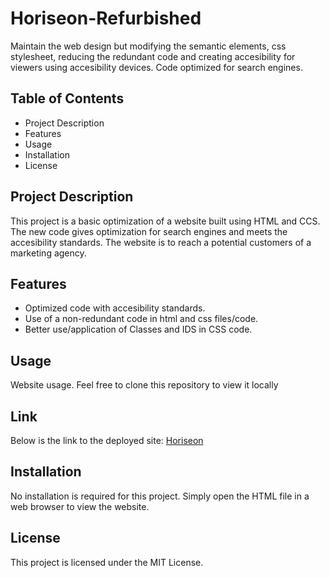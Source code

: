 # Horiseon-Refurbished

Maintain the web design but modifying the semantic elements, css stylesheet, reducing the redundant code
and creating accesibility for viewers using accesibility devices. Code optimized for search engines.

## Table of Contents
- Project Description
- Features
- Usage
- Installation
- License

## Project Description 
This project is a basic optimization of a website built using HTML and CCS. The new code gives optimization
for search engines and meets the accesibility standards. The website is to reach a potential customers of a marketing agency.

## Features
- Optimized code with accesibility standards.
- Use of a non-redundant code in html and css files/code.
- Better use/application of Classes and IDS in CSS code.

## Usage
Website usage. Feel free to clone this repository to view it locally

## Link
Below is the link to the deployed site:
[Horiseon](https://frankaroca.github.io/Horiseon-refurbished-homework/)

## Installation
No installation is required for this project. Simply open the HTML file in a web browser to view the website.

## License
This project is licensed under the MIT License.
